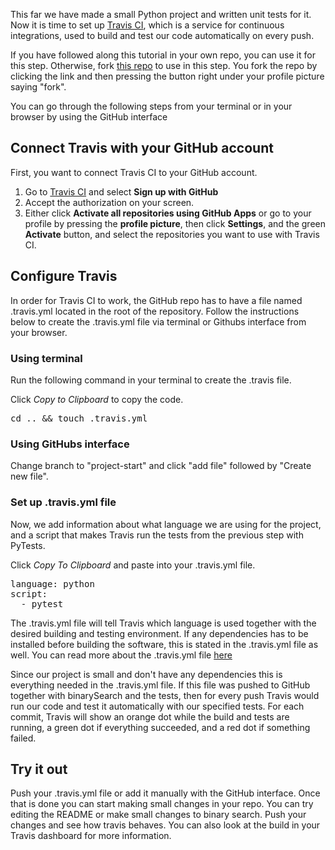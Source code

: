 This far we have made a small Python project and written unit tests for it.
Now it is time to set up [Travis CI](https://www.travis-ci.com), which is
a service for continuous integrations, used to build and test our code automatically on every push.  

If you have followed along this tutorial in your own repo, you can use it for this step. Otherwise,
fork [this repo](https://github.com/rymane/binary-search/tree/project-start) to use in this step.
You fork the repo by clicking the link and then pressing the button right under your profile picture saying "fork". 

You can go through the following steps from your terminal or in your browser by using the GitHub interface

## Connect Travis with your GitHub account
First, you want to connect Travis CI to your GitHub account. 
1. Go to [Travis CI](https://www.travis-ci.com) and select **Sign up with GitHub**
2. Accept the authorization on your screen.
3. Either click **Activate all repositories using GitHub Apps** or go to your profile by pressing
the **profile picture**, then click **Settings**, and the green **Activate** button, and select the repositories you want to use with Travis CI.

## Configure Travis 
In order for Travis CI to work, the GitHub repo has to have a file named .travis.yml located in the root of the repository. 
Follow the instructions below to create the .travis.yml file via terminal or Githubs interface from your browser.

### Using terminal
Run the following command in your terminal to create the .travis file. 

Click *Copy to Clipboard* to copy the code.

<pre class="file" data-target="clipboard">
cd .. && touch .travis.yml
</pre>

### Using GitHubs interface
Change branch to "project-start" and click "add file" followed by "Create new file".

### Set up .travis.yml file
Now, we add information about what language we are using for the project, and a script that makes Travis run the tests from the previous step with PyTests.

Click *Copy To Clipboard* and paste into your .travis.yml file. 

<pre class="file" data-target="clipboard">
language: python
script: 
  - pytest
</pre>

The .travis.yml file will tell Travis which language is used together with the desired building and testing environment. If any dependencies has
to be installed before building the software, this is stated in the .travis.yml file as well. You can read more about the .travis.yml file [here](https://docs.travis-ci.com/user/tutorial/)

Since our project is small and don't have any dependencies this is everything needed in the .travis.yml file.
If this file was pushed to GitHub together with binarySearch and the tests, then for every push Travis
would run our code and test it automatically with our specified tests. For each commit, Travis will show
an orange dot while the build and tests are running, a green dot if everything succeeded, and a red dot if something failed.

## Try it out
Push your .travis.yml file or add it manually with the GitHub interface.
Once that is done you can start making small changes in your repo. You can try editing the README 
or make small changes to binary search. Push your changes and see how travis behaves. You can also look at the 
build in your Travis dashboard for more information. 